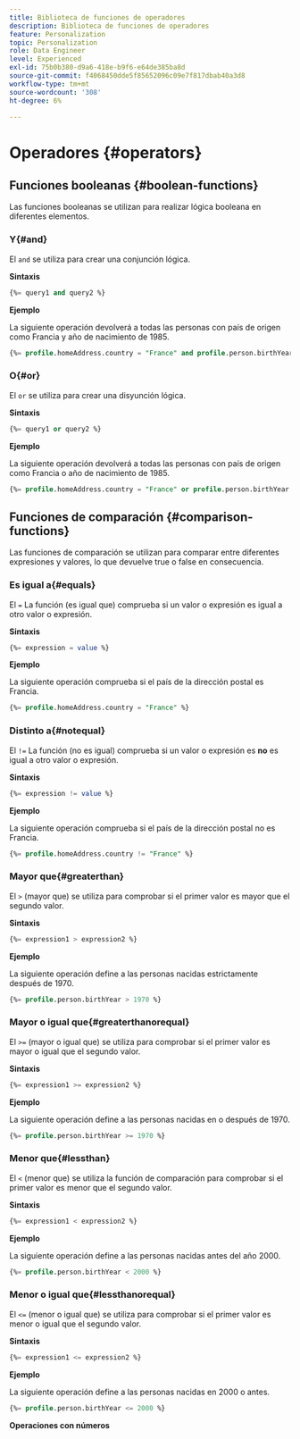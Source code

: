 ```yaml
---
title: Biblioteca de funciones de operadores
description: Biblioteca de funciones de operadores
feature: Personalization
topic: Personalization
role: Data Engineer
level: Experienced
exl-id: 75b0b380-d9a6-418e-b9f6-e64de385ba8d
source-git-commit: f4068450dde5f85652096c09e7f817dbab40a3d8
workflow-type: tm+mt
source-wordcount: '308'
ht-degree: 6%

---
```


# Operadores {#operators}

## Funciones booleanas {#boolean-functions}

Las funciones booleanas se utilizan para realizar lógica booleana en diferentes elementos.

### Y{#and}

El `and` se utiliza para crear una conjunción lógica.

**Sintaxis**

```sql
{%= query1 and query2 %}
```

**Ejemplo**

La siguiente operación devolverá a todas las personas con país de origen como Francia y año de nacimiento de 1985.

```sql
{%= profile.homeAddress.country = "France" and profile.person.birthYear = 1985 %}
```

### O{#or}

El `or` se utiliza para crear una disyunción lógica.

**Sintaxis**

```sql
{%= query1 or query2 %}
```

**Ejemplo**

La siguiente operación devolverá a todas las personas con país de origen como Francia o año de nacimiento de 1985.

```sql
{%= profile.homeAddress.country = "France" or profile.person.birthYear = 1985 %}
```

<!--
## Not{#not}

The `not` (or `!`) function is used to create a logical negation.

**Syntax**

```sql
not ({QUERY})
!({QUERY})
```

**Example**

The following operation will return all people who do not have their home country as Canada.

```sql
not (homeAddress.countryISO = "CA")
```
-->

## Funciones de comparación {#comparison-functions}

Las funciones de comparación se utilizan para comparar entre diferentes expresiones y valores, lo que devuelve true o false en consecuencia.

### Es igual a{#equals}

El `=` La función (es igual que) comprueba si un valor o expresión es igual a otro valor o expresión.

**Sintaxis**

```sql
{%= expression = value %}
```

**Ejemplo**

La siguiente operación comprueba si el país de la dirección postal es Francia.

```sql
{%= profile.homeAddress.country = "France" %}
```

### Distinto a{#notequal}

El `!=` La función (no es igual) comprueba si un valor o expresión es **no** es igual a otro valor o expresión.

**Sintaxis**

```sql
{%= expression != value %}
```

**Ejemplo**

La siguiente operación comprueba si el país de la dirección postal no es Francia.

```sql
{%= profile.homeAddress.country != "France" %}
```

### Mayor que{#greaterthan}

El `>` (mayor que) se utiliza para comprobar si el primer valor es mayor que el segundo valor.

**Sintaxis**

```sql
{%= expression1 > expression2 %}
```

**Ejemplo**

La siguiente operación define a las personas nacidas estrictamente después de 1970.

```sql
{%= profile.person.birthYear > 1970 %}
```

### Mayor o igual que{#greaterthanorequal}

El `>=` (mayor o igual que) se utiliza para comprobar si el primer valor es mayor o igual que el segundo valor.

**Sintaxis**

```sql
{%= expression1 >= expression2 %}
```

**Ejemplo**

La siguiente operación define a las personas nacidas en o después de 1970.

```sql
{%= profile.person.birthYear >= 1970 %}
```

### Menor que{#lessthan}

El `<` (menor que) se utiliza la función de comparación para comprobar si el primer valor es menor que el segundo valor.

**Sintaxis**

```sql
{%= expression1 < expression2 %}
```

**Ejemplo**

La siguiente operación define a las personas nacidas antes del año 2000.

```sql
{%= profile.person.birthYear < 2000 %}
```

### Menor o igual que{#lessthanorequal}

El `<=` (menor o igual que) se utiliza para comprobar si el primer valor es menor o igual que el segundo valor.

**Sintaxis**

```sql
{%= expression1 <= expression2 %}
```

**Ejemplo**

La siguiente operación define a las personas nacidas en 2000 o antes.

```sql
{%= profile.person.birthYear <= 2000 %}
```

**Operaciones con números**

